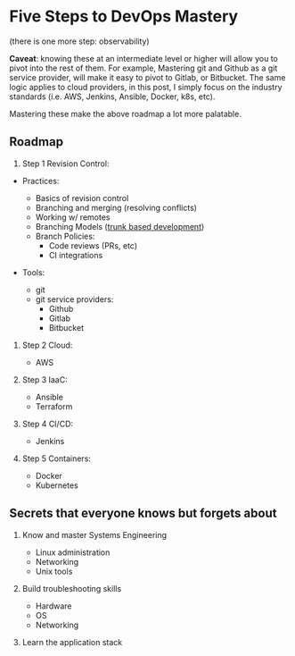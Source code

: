 # Five Steps to DevOps Mastery
(there is one more step: observability)

**Caveat**: knowing these at an intermediate level or higher will allow
you to pivot into the rest of them. For example, Mastering git and
Github as a git service provider, will make it easy to pivot to Gitlab,
or Bitbucket. The same logic applies to cloud providers, in this post, I
simply focus on the industry standards (i.e. AWS, Jenkins, Ansible,
Docker, k8s, etc).

Mastering these make the above roadmap a lot more palatable.

## Roadmap

1. Step 1 Revision Control:
  - Practices:
    - Basics of revision control
    - Branching and merging (resolving conflicts)
    - Working w/ remotes
    - Branching Models ([trunk based development](https://trunkbaseddevelopments.com))
    - Branch Policies:
      - Code reviews (PRs, etc)
      - CI integrations

  - Tools:
    - git
    - git service providers:
      - Github
      - Gitlab
      - Bitbucket

1. Step 2 Cloud:
    - AWS

1. Step 3 IaaC:
    - Ansible
    - Terraform

1. Step 4 CI/CD:
    - Jenkins

1. Step 5 Containers:
    - Docker
    - Kubernetes

## Secrets that everyone knows but forgets about

1. Know and master Systems Engineering
    - Linux administration
    - Networking
    - Unix tools

1. Build troubleshooting skills
    - Hardware
    - OS
    - Networking

1. Learn the application stack


